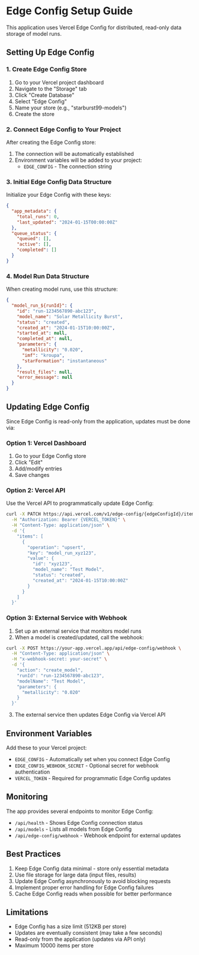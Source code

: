 # Edge Config Setup Guide

This application uses Vercel Edge Config for distributed, read-only data storage of model runs.

## Setting Up Edge Config

### 1. Create Edge Config Store

1. Go to your Vercel project dashboard
2. Navigate to the "Storage" tab
3. Click "Create Database"
4. Select "Edge Config"
5. Name your store (e.g., "starburst99-models")
6. Create the store

### 2. Connect Edge Config to Your Project

After creating the Edge Config store:

1. The connection will be automatically established
2. Environment variables will be added to your project:
   - `EDGE_CONFIG` - The connection string

### 3. Initial Edge Config Data Structure

Initialize your Edge Config with these keys:

```json
{
  "app_metadata": {
    "total_runs": 0,
    "last_updated": "2024-01-15T00:00:00Z"
  },
  "queue_status": {
    "queued": [],
    "active": [],
    "completed": []
  }
}
```

### 4. Model Run Data Structure

When creating model runs, use this structure:

```json
{
  "model_run_${runId}": {
    "id": "run-1234567890-abc123",
    "model_name": "Solar Metallicity Burst",
    "status": "created",
    "created_at": "2024-01-15T10:00:00Z",
    "started_at": null,
    "completed_at": null,
    "parameters": {
      "metallicity": "0.020",
      "imf": "kroupa",
      "starFormation": "instantaneous"
    },
    "result_files": null,
    "error_message": null
  }
}
```

## Updating Edge Config

Since Edge Config is read-only from the application, updates must be done via:

### Option 1: Vercel Dashboard

1. Go to your Edge Config store
2. Click "Edit"
3. Add/modify entries
4. Save changes

### Option 2: Vercel API

Use the Vercel API to programmatically update Edge Config:

```bash
curl -X PATCH https://api.vercel.com/v1/edge-config/{edgeConfigId}/items \
  -H "Authorization: Bearer {VERCEL_TOKEN}" \
  -H "Content-Type: application/json" \
  -d '{
    "items": [
      {
        "operation": "upsert",
        "key": "model_run_xyz123",
        "value": {
          "id": "xyz123",
          "model_name": "Test Model",
          "status": "created",
          "created_at": "2024-01-15T10:00:00Z"
        }
      }
    ]
  }'
```

### Option 3: External Service with Webhook

1. Set up an external service that monitors model runs
2. When a model is created/updated, call the webhook:

```bash
curl -X POST https://your-app.vercel.app/api/edge-config/webhook \
  -H "Content-Type: application/json" \
  -H "x-webhook-secret: your-secret" \
  -d '{
    "action": "create_model",
    "runId": "run-1234567890-abc123",
    "modelName": "Test Model",
    "parameters": {
      "metallicity": "0.020"
    }
  }'
```

3. The external service then updates Edge Config via Vercel API

## Environment Variables

Add these to your Vercel project:

- `EDGE_CONFIG` - Automatically set when you connect Edge Config
- `EDGE_CONFIG_WEBHOOK_SECRET` - Optional secret for webhook authentication
- `VERCEL_TOKEN` - Required for programmatic Edge Config updates

## Monitoring

The app provides several endpoints to monitor Edge Config:

- `/api/health` - Shows Edge Config connection status
- `/api/models` - Lists all models from Edge Config
- `/api/edge-config/webhook` - Webhook endpoint for external updates

## Best Practices

1. Keep Edge Config data minimal - store only essential metadata
2. Use file storage for large data (input files, results)
3. Update Edge Config asynchronously to avoid blocking requests
4. Implement proper error handling for Edge Config failures
5. Cache Edge Config reads when possible for better performance

## Limitations

- Edge Config has a size limit (512KB per store)
- Updates are eventually consistent (may take a few seconds)
- Read-only from the application (updates via API only)
- Maximum 10000 items per store